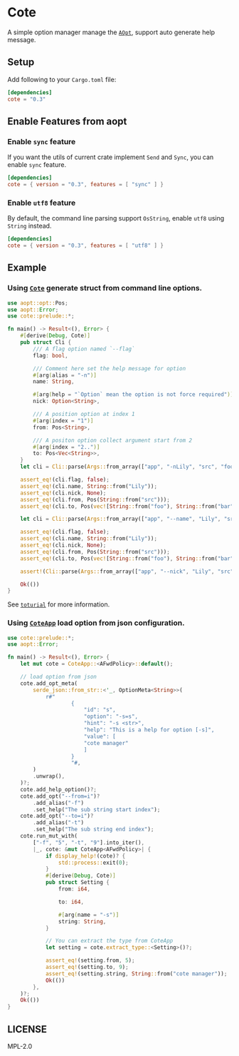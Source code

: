 
# Cote

A simple option manager manage the [`AOpt`](aopt::opt::AOpt), support auto generate help message.

## Setup

Add following to your `Cargo.toml` file:

```toml
[dependencies]
cote = "0.3"
```

## Enable Features from aopt

### Enable `sync` feature

If you want the utils of current crate implement `Send` and `Sync`, you can enable `sync` feature.

```toml
[dependencies]
cote = { version = "0.3", features = [ "sync" ] }
```

### Enable `utf8` feature

By default, the command line parsing support `OsString`, enable `utf8` using `String` instead.

```toml
[dependencies]
cote = { version = "0.3", features = [ "utf8" ] }
```

## Example

### Using [`Cote`](crate::cote_derive::Cote) generate struct from command line options.

```rust
use aopt::opt::Pos;
use aopt::Error;
use cote::prelude::*;

fn main() -> Result<(), Error> {
    #[derive(Debug, Cote)]
    pub struct Cli {
        /// A flag option named `--flag`
        flag: bool,

        /// Comment here set the help message for option
        #[arg(alias = "-n")]
        name: String,

        #[arg(help = "`Option` mean the option is not force required")]
        nick: Option<String>,

        /// A position option at index 1
        #[arg(index = "1")]
        from: Pos<String>,

        /// A positon option collect argument start from 2
        #[arg(index = "2..")]
        to: Pos<Vec<String>>,
    }
    let cli = Cli::parse(Args::from_array(["app", "-nLily", "src", "foo", "bar"]))?;

    assert_eq!(cli.flag, false);
    assert_eq!(cli.name, String::from("Lily"));
    assert_eq!(cli.nick, None);
    assert_eq!(cli.from, Pos(String::from("src")));
    assert_eq!(cli.to, Pos(vec![String::from("foo"), String::from("bar")]));

    let cli = Cli::parse(Args::from_array(["app", "--name", "Lily", "src", "foo", "bar"]))?;

    assert_eq!(cli.flag, false);
    assert_eq!(cli.name, String::from("Lily"));
    assert_eq!(cli.nick, None);
    assert_eq!(cli.from, Pos(String::from("src")));
    assert_eq!(cli.to, Pos(vec![String::from("foo"), String::from("bar")]));

    assert!(Cli::parse(Args::from_array(["app", "--nick", "Lily", "src", "foo", "bar"])).is_err());

    Ok(())
}
```

See [`toturial`](crate::_toturial) for more information.

### Using [`CoteApp`](crate::CoteApp) load option from json configuration.

```rust
use cote::prelude::*;
use aopt::Error;

fn main() -> Result<(), Error> {
    let mut cote = CoteApp::<AFwdPolicy>::default();

    // load option from json
    cote.add_opt_meta(
        serde_json::from_str::<'_, OptionMeta<String>>(
            r#"
                    {
                        "id": "s",
                        "option": "-s=s",
                        "hint": "-s <str>",
                        "help": "This is a help for option [-s]",
                        "value": [
                        "cote manager"
                        ]
                    }
                    "#,
        )
        .unwrap(),
    )?;
    cote.add_help_option()?;
    cote.add_opt("--from=i")?
        .add_alias("-f")
        .set_help("The sub string start index");
    cote.add_opt("--to=i")?
        .add_alias("-t")
        .set_help("The sub string end index");
    cote.run_mut_with(
        ["-f", "5", "-t", "9"].into_iter(),
        |_, cote: &mut CoteApp<AFwdPolicy>| {
            if display_help!(cote)? {
                std::process::exit(0);
            }
            #[derive(Debug, Cote)]
            pub struct Setting {
                from: i64,

                to: i64,

                #[arg(name = "-s")]
                string: String,
            }

            // You can extract the type from CoteApp
            let setting = cote.extract_type::<Setting>()?;

            assert_eq!(setting.from, 5);
            assert_eq!(setting.to, 9);
            assert_eq!(setting.string, String::from("cote manager"));
            Ok(())
        },
    )?;
    Ok(())
}
```

## LICENSE

MPL-2.0